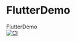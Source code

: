 # FlutterDemo
FlutterDemo  
[![CI](https://github.com/AoEiuV020/FlutterDemo/workflows/CI/badge.svg)](https://github.com/AoEiuV020/FlutterDemo/actions)
